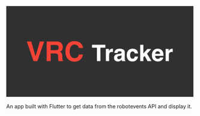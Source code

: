 <img src="feature-graphic.png" width=500>

An app built with Flutter to get data from the robotevents API and display 
it.
